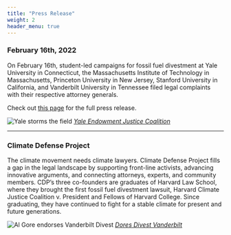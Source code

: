 ```yaml
---
title: "Press Release"
weight: 2
header_menu: true
---
```


### February 16th, 2022

On February 16th, student-led campaigns for fossil fuel divestment at Yale University in Connecticut, the Massachusetts Institute of Technology in Massachusetts, Princeton University in New Jersey, Stanford University in California, and Vanderbilt University in Tennessee filed legal complaints with their respective attorney generals.

Check out [this page](services) for the full press release.

![Yale storms the field](images/yale_foot.PNG)
[*Yale Endowment Justice Coalition*](https://www.yaleendowmentjustice.org/)

---

### Climate Defense Project

The climate movement needs climate lawyers.  Climate Defense Project fills a gap in the legal landscape by supporting front-line activists, advancing innovative arguments, and connecting attorneys, experts, and community members.  CDP’s three co-founders are graduates of Harvard Law School, where they brought the first fossil fuel divestment lawsuit, Harvard Climate Justice Coalition v. President and Fellows of Harvard College.  Since graduating, they have continued to fight for a stable climate for present and future generations.

![Al Gore endorses Vanderbilt Divest](images/gore2.jpg)
[*Dores Divest Vanderbilt*](www.divestvanderbilt.com)																											